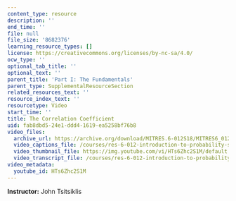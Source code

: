 ```yaml
---
content_type: resource
description: ''
end_time: ''
file: null
file_size: '8682376'
learning_resource_types: []
license: https://creativecommons.org/licenses/by-nc-sa/4.0/
ocw_type: ''
optional_tab_title: ''
optional_text: ''
parent_title: 'Part I: The Fundamentals'
parent_type: SupplementalResourceSection
related_resources_text: ''
resource_index_text: ''
resourcetype: Video
start_time: ''
title: The Correlation Coefficient
uid: fab8dbd5-24e1-ddd4-1619-ea5258bf76b8
video_files:
  archive_url: https://archive.org/download/MITRES.6-012S18/MITRES6_012S18_L12-08_300k.mp4
  video_captions_file: /courses/res-6-012-introduction-to-probability-spring-2018/60b35e901dcc5fb49566fa0515051676_HTs6Zhc2S1M.vtt
  video_thumbnail_file: https://img.youtube.com/vi/HTs6Zhc2S1M/default.jpg
  video_transcript_file: /courses/res-6-012-introduction-to-probability-spring-2018/5e229ae6e5fbb7aa5242b8887b59f553_HTs6Zhc2S1M.pdf
video_metadata:
  youtube_id: HTs6Zhc2S1M
---
```


**Instructor:** John Tsitsiklis

